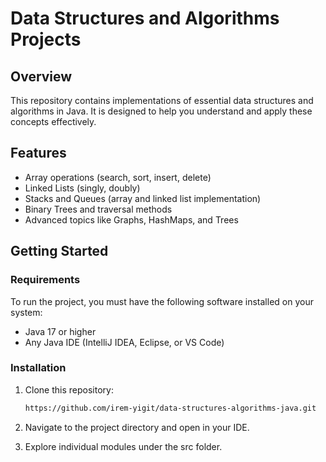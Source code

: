 # Data Structures and Algorithms Projects

## Overview
This repository contains implementations of essential data structures and algorithms in Java. It is designed to help you understand and apply these concepts effectively.

## Features
* Array operations (search, sort, insert, delete)
* Linked Lists (singly, doubly)
* Stacks and Queues (array and linked list implementation)
* Binary Trees and traversal methods
* Advanced topics like Graphs, HashMaps, and Trees

## Getting Started

### Requirements

To run the project, you must have the following software installed on your system:

- Java 17 or higher
- Any Java IDE (IntelliJ IDEA, Eclipse, or VS Code)

### Installation

1. Clone this repository:

   ```bash
   https://github.com/irem-yigit/data-structures-algorithms-java.git
   ```
2. Navigate to the project directory and open in your IDE.

3. Explore individual modules under the src folder.
